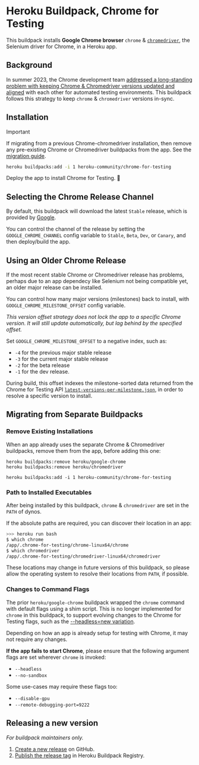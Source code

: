 # Heroku Buildpack, Chrome for Testing

This buildpack installs **Google Chrome browser** `chrome` & [`chromedriver`](https://chromedriver.chromium.org/), the Selenium driver for Chrome, in a Heroku app.

## Background

In summer 2023, the Chrome development team [addressed a long-standing problem with keeping Chrome & Chromedriver versions updated and aligned](https://developer.chrome.com/blog/chrome-for-testing/) with each other for automated testing environments. This buildpack follows this strategy to keep `chrome` & `chromedriver` versions  in-sync.

## Installation

> [!IMPORTANT]
> If migrating from a previous Chrome-chromedriver installation, then remove any pre-existing Chrome or Chromedriver buildpacks from the app. See the [migration guide](#migrating-from-separate-buildpacks).

```bash
heroku buildpacks:add -i 1 heroku-community/chrome-for-testing
```

Deploy the app to install Chrome for Testing. 🚀 

## Selecting the Chrome Release Channel

By default, this buildpack will download the latest `Stable` release, which is provided
by [Google](https://googlechromelabs.github.io/chrome-for-testing/).

You can control the channel of the release by setting the `GOOGLE_CHROME_CHANNEL`
config variable to `Stable`, `Beta`, `Dev`, or `Canary`, and then deploy/build the app.

## Using an Older Chrome Release

If the most recent stable Chrome or Chromedriver release has problems, perhaps due to an 
app dependecy like Selenium not being compatible yet, an older major release can be installed.

You can control how many major versions (milestones) back to install, with 
`GOOGLE_CHROME_MILESTONE_OFFSET` config variable.

*This version offset strategy does not lock the app to a specific Chrome version. It will still update automatically, but lag behind by the specified offset.*

Set `GOOGLE_CHROME_MILESTONE_OFFSET` to a negative index, such as:
* `-4` for the previous major stable release
* `-3` for the current major stable release
* `-2` for the beta release
* `-1` for the dev release.

During build, this offset indexes the milestone-sorted data returned from the Chrome for Testing API [`latest-versions-per-milestone.json`](https://googlechromelabs.github.io/chrome-for-testing/latest-versions-per-milestone.json),
in order to resolve a specific version to install.

## Migrating from Separate Buildpacks

### Remove Existing Installations

When an app already uses the separate Chrome & Chromedriver buildpacks, remove them from the app, before adding this one:

```
heroku buildpacks:remove heroku/google-chrome
heroku buildpacks:remove heroku/chromedriver

heroku buildpacks:add -i 1 heroku-community/chrome-for-testing
```

### Path to Installed Executables

After being installed by this buildpack, `chrome` & `chromedriver` are set in the `PATH` of dynos.

If the absolute paths are required, you can discover their location in an app:

```bash
>>> heroku run bash
$ which chrome
/app/.chrome-for-testing/chrome-linux64/chrome
$ which chromedriver
/app/.chrome-for-testing/chromedriver-linux64/chromedriver
```

These locations may change in future versions of this buildpack, so please allow the operating system to resolve their locations from `PATH`, if possible.

### Changes to Command Flags

The prior `heroku/google-chrome` buildpack wrapped the `chrome` command with default flags using a shim script. This is no longer implemented for `chrome` in this buildpack, to support evolving changes to the Chrome for Testing flags, such as the [--headless=new variation](https://developer.chrome.com/docs/chromium/new-headless).

Depending on how an app is already setup for testing with Chrome, it may not require any changes.

**If the app fails to start Chrome**, please ensure that the following argument flags are set wherever `chrome` is invoked:

* `--headless`
* `--no-sandbox`

Some use-cases may require these flags too:

* `--disable-gpu`
* `--remote-debugging-port=9222`

## Releasing a new version

*For buildpack maintainers only.*

1. [Create a new release](https://github.com/heroku/heroku-buildpack-chrome-for-testing/releases/new) on GitHub.
1. [Publish the release tag](https://addons-next.heroku.com/buildpacks/eb9c36ef-a265-4ea3-9468-2cd0fc3f04c1/publish) in Heroku Buildpack Registry.
